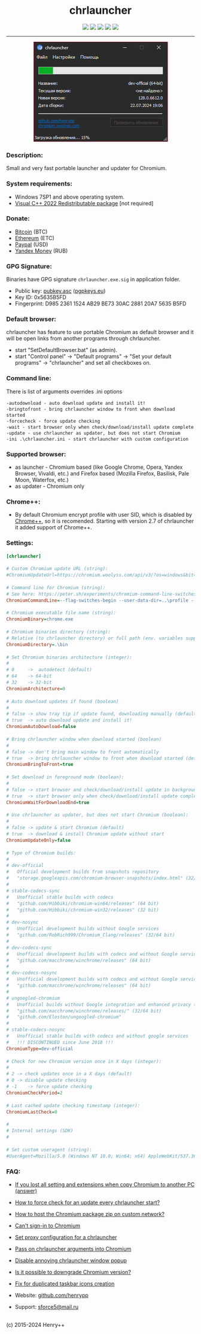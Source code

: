 <h1 align="center">chrlauncher</h1>

<p align="center">
	<a href="https://github.com/henrypp/chrlauncher/releases"><img src="https://img.shields.io/github/v/release/henrypp/chrlauncher?style=flat-square&include_prereleases&label=version" /></a>
	<a href="https://github.com/henrypp/chrlauncher/releases"><img src="https://img.shields.io/github/downloads/henrypp/chrlauncher/total.svg?style=flat-square" /></a>
	<a href="https://github.com/henrypp/chrlauncher/issues"><img src="https://img.shields.io/github/issues-raw/henrypp/chrlauncher.svg?style=flat-square&label=issues" /></a>
	<a href="https://github.com/henrypp/chrlauncher/graphs/contributors"><img src="https://img.shields.io/github/contributors/henrypp/chrlauncher?style=flat-square" /></a>
	<a href="https://github.com/henrypp/chrlauncher/blob/master/LICENSE"><img src="https://img.shields.io/github/license/henrypp/chrlauncher?style=flat-square" /></a>
</p>

-------

<p align="center">
	<img src="/images/chrlauncher.png?hgcv" />
</p>

### Description:
Small and very fast portable launcher and updater for Chromium.

### System requirements:
- Windows 7SP1 and above operating system.
- [Visual C++ 2022 Redistributable package](https://learn.microsoft.com/en-us/cpp/windows/latest-supported-vc-redist?view=msvc-170) [not required]

### Donate:
- [Bitcoin](https://www.blockchain.com/btc/address/1LrRTXPsvHcQWCNZotA9RcwjsGcRghG96c) (BTC)
- [Ethereum](https://www.blockchain.com/explorer/addresses/eth/0xe2C84A62eb2a4EF154b19bec0c1c106734B95960) (ETC)
- [Paypal](https://paypal.me/henrypp) (USD)
- [Yandex Money](https://yoomoney.ru/to/4100115776040583) (RUB)

### GPG Signature:
Binaries have GPG signature `chrlauncher.exe.sig` in application folder.

- Public key: [pubkey.asc](https://raw.githubusercontent.com/henrypp/builder/master/pubkey.asc) ([pgpkeys.eu](https://pgpkeys.eu/pks/lookup?op=index&fingerprint=on&search=0x5635B5FD))
- Key ID: 0x5635B5FD
- Fingerprint: D985 2361 1524 AB29 BE73 30AC 2881 20A7 5635 B5FD

### Default browser:
chrlauncher has feature to use portable Chromium as default browser and it will be open links from another programs through chrlauncher.
- start "SetDefaultBrowser.bat" (as admin).
- start "Control panel" -> "Default programs" -> "Set your default programs" -> "chrlauncher" and set all checkboxes on.

### Command line:
There is list of arguments overrides .ini options
~~~
-autodownload - auto download update and install it!
-bringtofront - bring chrlauncher window to front when download started
-forcecheck - force update checking
-wait - start browser only when check/download/install update complete
-update - use chrlauncher as updater, but does not start Chromium
-ini .\chrlauncher.ini - start chrlauncher with custom configuration
~~~

### Supported browser:
- as launcher - Chromium based (like Google Chrome, Opera, Yandex Browser, Vivaldi, etc.) and Firefox based (Mozilla Firefox, Basilisk, Pale Moon, Waterfox, etc.)
- as updater - Chromium only

### Chrome++:
- By default Chromium encrypt profile with user SID, which is disabled by [Chrome++](https://github.com/Bush2021/chrome_plus), so it is recomended. Starting with version 2.7 of chrlauncher it added support of Chrome++.

### Settings:
~~~ini
[chrlauncher]

# Custom Chromium update URL (string):
#ChromiumUpdateUrl=https://chromium.woolyss.com/api/v3/?os=windows&bit=%d&type=%s&out=string

# Command line for Chromium (string):
# See here: https://peter.sh/experiments/chromium-command-line-switches/
ChromiumCommandLine=--flag-switches-begin --user-data-dir=..\profile --no-default-browser-check --flag-switches-end

# Chromium executable file name (string):
ChromiumBinary=chrome.exe

# Chromium binaries directory (string):
# Relative (to chrlauncher directory) or full path (env. variables supported).
ChromiumDirectory=.\bin

# Set Chromium binaries architecture (integer):
#
# 0		-> 	autodetect (default)
# 64	-> 64-bit
# 32	-> 32-bit
ChromiumArchitecture=0

# Auto download updates if found (boolean)
#
# false	-> show tray tip if update found, downloading manually (default)
# true	-> auto download update and install it!
ChromiumAutoDownload=false

# Bring chrlauncher window when download started (boolean)
#
# false	-> don't bring main window to front automatically
# true	-> bring chrlauncher window to front when download started (default)
ChromiumBringToFront=true

# Set download in foreground mode (boolean):
#
# false	-> start browser and check/download/install update in background
# true	-> start browser only when check/download/install update complete (default)
ChromiumWaitForDownloadEnd=true

# Use chrlauncher as updater, but does not start Chromium (boolean):
#
# false	-> update & start Chromium (default)
# true	-> download & install Chromium update without start
ChromiumUpdateOnly=false

# Type of Chromium builds:
#
# dev-official
#	Official development builds from snapshots repository
#	"storage.googleapis.com/chromium-browser-snapshots/index.html" (32/64 bit)
#
# stable-codecs-sync
#	Unofficial stable builds with codecs
#	"github.com/Hibbiki/chromium-win64/releases" (64 bit)
#	"github.com/Hibbiki/chromium-win32/releases" (32 bit)
#
# dev-nosync
#	Unofficial development builds without Google services
#	"github.com/RobRich999/Chromium_Clang/releases" (32/64 bit)
#
# dev-codecs-sync
#	Unofficial development builds with codecs and without Google services
#	"github.com/macchrome/winchrome/releases" (64 bit)
#
# dev-codecs-nosync
#	Unofficial development builds with codecs and without Google services
#	"github.com/macchrome/winchrome/releases" (64 bit)
#
# ungoogled-chromium
#	Unofficial builds without Google integration and enhanced privacy (based on Eloston project)
#	"github.com/macchrome/winchrome/releases/" (32/64 bit)
#	"github.com/Eloston/ungoogled-chromium"
#
# stable-codecs-nosync
#	Unofficial stable builds with codecs and without google services
#	!!! DISCONTINUED since June 2018 !!!
ChromiumType=dev-official

# Check for new Chromium version once in X days (integer):
#
# 2	-> check updates once in a X days (default)
# 0	-> disable update checking
# -1	-> force update checking
ChromiumCheckPeriod=2

# Last cached update checking timestamp (integer):
ChromiumLastCheck=0

#
# Internal settings (SDK)
#

# Set custom useragent (string):
#UserAgent=Mozilla/5.0 (Windows NT 10.0; Win64; x64) AppleWebKit/537.36 (KHTML, like Gecko) Chrome/97.0.0.0 Safari/537.36
~~~
### FAQ:
- [If you lost all setting and extensions when copy Chromium to another PC (answer)](https://github.com/henrypp/chrlauncher/issues/116#issuecomment-444426692)
- [How to force check for an update every chrlauncher start?](https://github.com/henrypp/chrlauncher/issues/92#issuecomment-343274418)
- [How to host the Chromium package zip on custom network?](https://github.com/henrypp/chrlauncher/issues/86)
- [Can't sign-in to Chromium](https://github.com/henrypp/chrlauncher/issues/115#issuecomment-444268533)
- [Set proxy configuration for a chrlauncher](https://github.com/henrypp/chrlauncher/issues/61#issuecomment-439295515)
- [Pass on chrlauncher arguments into Chromium](https://github.com/henrypp/chrlauncher/issues/76#issuecomment-312444105)
- [Disable annoying chrlauncher window popup](https://github.com/henrypp/chrlauncher/issues/96#issuecomment-439294915)
- [Is it possible to downgrade Chromium version?](https://github.com/henrypp/chrlauncher/issues/112#issuecomment-440940865)
- [Fix for duplicated taskbar icons creation](https://github.com/henrypp/chrlauncher/issues/49#issuecomment-289285155)

- Website: [github.com/henrypp](https://github.com/henrypp)
- Support: sforce5@mail.ru
<br />
(c) 2015-2024 Henry++
